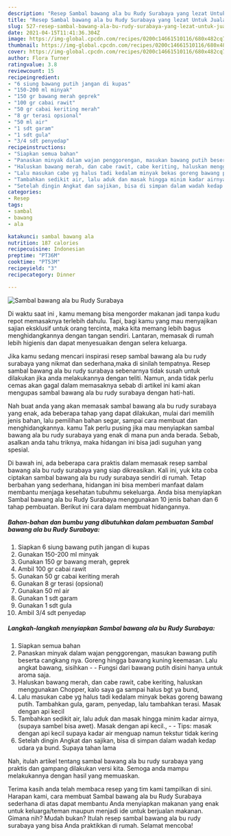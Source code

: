 ```yaml
---
description: "Resep Sambal bawang ala bu Rudy Surabaya yang lezat Untuk Jualan"
title: "Resep Sambal bawang ala bu Rudy Surabaya yang lezat Untuk Jualan"
slug: 527-resep-sambal-bawang-ala-bu-rudy-surabaya-yang-lezat-untuk-jualan
date: 2021-04-15T11:41:36.304Z
image: https://img-global.cpcdn.com/recipes/0200c14661510116/680x482cq70/sambal-bawang-ala-bu-rudy-surabaya-foto-resep-utama.jpg
thumbnail: https://img-global.cpcdn.com/recipes/0200c14661510116/680x482cq70/sambal-bawang-ala-bu-rudy-surabaya-foto-resep-utama.jpg
cover: https://img-global.cpcdn.com/recipes/0200c14661510116/680x482cq70/sambal-bawang-ala-bu-rudy-surabaya-foto-resep-utama.jpg
author: Flora Turner
ratingvalue: 3.8
reviewcount: 15
recipeingredient:
- "6 siung bawang putih jangan di kupas"
- "150-200 ml minyak"
- "150 gr bawang merah geprek"
- "100 gr cabai rawit"
- "50 gr cabai keriting merah"
- "8 gr terasi opsional"
- "50 ml air"
- "1 sdt garam"
- "1 sdt gula"
- "3/4 sdt penyedap"
recipeinstructions:
- "Siapkan semua bahan"
- "Panaskan minyak dalam wajan penggorengan, masukan bawang putih beserta cangkang nya. Goreng hingga bawang kuning keemasan. Lalu angkat bawang, sisihkan  Fungsi dari bawang putih disini hanya untuk aroma saja."
- "Haluskan bawang merah, dan cabe rawit, cabe keriting, haluskan menggunakan Chopper, kalo saya ga sampai halus bgt ya bund,"
- "Lalu masukan cabe yg halus tadi kedalam minyak bekas goreng bawang putih. Tambahkan gula, garam, penyedap, lalu tambahkan terasi. Masak dengan api kecil"
- "Tambahkan sedikit air, lalu aduk dan masak hingga minim kadar airnya,(supaya sambel bisa awet). Masak dengan api kecil.,  Tips: masak dengan api kecil supaya kadar air menguap namun tekstur tidak kering"
- "Setelah dingin Angkat dan sajikan, bisa di simpan dalam wadah kedap udara ya bund. Supaya tahan lama"
categories:
- Resep
tags:
- sambal
- bawang
- ala

katakunci: sambal bawang ala 
nutrition: 187 calories
recipecuisine: Indonesian
preptime: "PT36M"
cooktime: "PT53M"
recipeyield: "3"
recipecategory: Dinner

---
```



![Sambal bawang ala bu Rudy Surabaya](https://img-global.cpcdn.com/recipes/0200c14661510116/680x482cq70/sambal-bawang-ala-bu-rudy-surabaya-foto-resep-utama.jpg)

Di waktu  saat ini , kamu memang bisa mengorder makanan jadi tanpa kudu repot memasaknya terlebih dahulu. Tapi, bagi kamu yang mau menyajikan sajian eksklusif untuk orang tercinta, maka kita memang lebih bagus menghidangkannya dengan tangan sendiri. Lantaran, memasak di rumah lebih higienis dan dapat menyesuaikan dengan selera keluarga.

Jika kamu sedang mencari inspirasi resep sambal bawang ala bu rudy surabaya yang nikmat dan sederhana,maka di sinilah tempatnya. Resep sambal bawang ala bu rudy surabaya  sebenarnya tidak susah untuk dilakukan jika anda melakukannya dengan teliti. Namun, anda tidak perlu cemas akan gagal dalam memasaknya 
sebab di artikel ini kami akan mengupas sambal bawang ala bu rudy surabaya dengan hati-hati.  



Nah buat anda yang akan memasak sambal bawang ala bu rudy surabaya yang enak, ada beberapa tahap yang dapat dilakukan, mulai dari memilih jenis bahan, lalu pemilihan bahan segar, sampai cara membuat dan menghidangkannya. kamu Tak perlu pusing jika mau menyiapkan sambal bawang ala bu rudy surabaya yang enak di mana pun anda berada. Sebab, asalkan anda  tahu triknya, maka hidangan ini bisa jadi suguhan yang spesial.

Di bawah ini, ada beberapa cara praktis  dalam memasak resep sambal bawang ala bu rudy surabaya yang siap dikreasikan. Kali ini, yuk kita coba ciptakan sambal bawang ala bu rudy surabaya sendiri di rumah. Tetap berbahan yang sederhana, hidangan ini bisa memberi manfaat dalam membantu menjaga kesehatan tubuhmu sekeluarga. Anda bisa menyiapkan Sambal bawang ala bu Rudy Surabaya menggunakan 10 jenis bahan dan 6 tahap pembuatan. Berikut ini cara dalam membuat hidangannya.

<!--inarticleads1-->

##### Bahan-bahan dan bumbu yang dibutuhkan dalam pembuatan Sambal bawang ala bu Rudy Surabaya:

1. Siapkan 6 siung bawang putih jangan di kupas
1. Gunakan 150-200 ml minyak
1. Gunakan 150 gr bawang merah, geprek
1. Ambil 100 gr cabai rawit
1. Gunakan 50 gr cabai keriting merah
1. Gunakan 8 gr terasi (opsional)
1. Gunakan 50 ml air
1. Gunakan 1 sdt garam
1. Gunakan 1 sdt gula
1. Ambil 3/4 sdt penyedap




<!--inarticleads2-->

##### Langkah-langkah menyiapkan Sambal bawang ala bu Rudy Surabaya:

1. Siapkan semua bahan
1. Panaskan minyak dalam wajan penggorengan, masukan bawang putih beserta cangkang nya. Goreng hingga bawang kuning keemasan. Lalu angkat bawang, sisihkan -  - Fungsi dari bawang putih disini hanya untuk aroma saja.
1. Haluskan bawang merah, dan cabe rawit, cabe keriting, haluskan menggunakan Chopper, kalo saya ga sampai halus bgt ya bund,
1. Lalu masukan cabe yg halus tadi kedalam minyak bekas goreng bawang putih. Tambahkan gula, garam, penyedap, lalu tambahkan terasi. Masak dengan api kecil
1. Tambahkan sedikit air, lalu aduk dan masak hingga minim kadar airnya,(supaya sambel bisa awet). Masak dengan api kecil., -  - Tips: masak dengan api kecil supaya kadar air menguap namun tekstur tidak kering
1. Setelah dingin Angkat dan sajikan, bisa di simpan dalam wadah kedap udara ya bund. Supaya tahan lama




Nah, itulah artikel tentang  sambal bawang ala bu rudy surabaya  yang praktis dan gampang dilakukan versi kita. Semoga anda mampu melakukannya dengan hasil yang memuaskan. 

Terima kasih anda telah membaca resep yang tim kami tampilkan di sini. Harapan kami, cara membuat  Sambal bawang ala bu Rudy Surabaya sederhana di atas dapat membantu Anda menyiapkan makanan yang enak untuk keluarga/teman maupun menjadi ide untuk berjualan makanan. Gimana nih? Mudah bukan? Itulah resep sambal bawang ala bu rudy surabaya yang bisa Anda praktikkan di rumah. Selamat mencoba!

